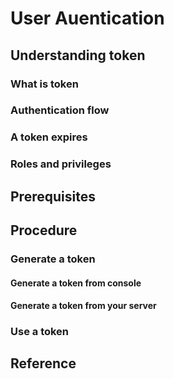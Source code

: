 # User Auentication

## Understanding token

### What is token

### Authentication flow

### A token expires

### Roles and privileges

## Prerequisites

## Procedure

### Generate a token

#### Generate a token from console

#### Generate a token from your server

### Use a token

## Reference

